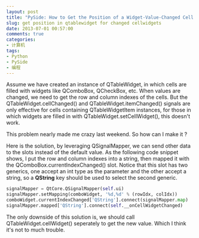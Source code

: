 ```yaml
---
layout: post
title: "PySide: How to Get the Position of a Widget-Value-Changed Cell in QTableWidget"
slug: get position in qtablewidget for changed cellwidgets
date: 2013-07-01 00:57:00
comments: true
categories:
- 计算机
tags:
- Python
- PySide
- 编程
---
```

Assume we have created an instance of QTableWidget, in which cells are filled with widgets like QComboBox, QCheckBox, etc. When values are changed, we need to get the row and column indexes of the cells. But the QTableWidget.cellChanged() and QTableWidget.itemChanged() signals are only effective for cells containing QTableWidgetItem instances, for those in which widgets are filled in with QTableWidget.setCellWidget(), this doesn't work.

This problem nearly made me crazy last weekend. So how can I make it ?

Here is the solution, by leveraging QSignalMapper, we can send other data to the slots instead of the default value. As the following code snippet shows, I put the row and column indexes into a string, then mapped it with the QComboBox.currentIndexChanged() slot. Notice that this slot has two generics, one accept an int type as the parameter and the other accept a string, so a **QString** key should be used to select the second generic.

```python
signalMapper = QtCore.QSignalMapper(self.ui)
signalMapper.setMapping(comboWidget, '%d,%d' % (rowIdx, colIdx))
comboWidget.currentIndexChanged['QString'].connect(signalMapper.map)
signalMapper.mapped['QString'].connect(self.__onCellWidgetChanged)
```

The only downside of this solution is, we should call QTableWidget.cellWidget() seperately to get the new value. Which I think it's not to much trouble.
